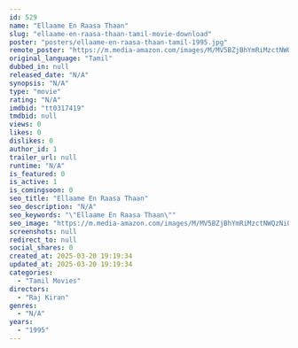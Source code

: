 ```yaml
---
id: 529
name: "Ellaame En Raasa Thaan"
slug: "ellaame-en-raasa-thaan-tamil-movie-download"
poster: "posters/ellaame-en-raasa-thaan-tamil-1995.jpg"
remote_poster: "https://m.media-amazon.com/images/M/MV5BZjBhYmRiMzctNWQzNi00ZjRiLThhOWMtMTA3ODVjYjEyZmY0XkEyXkFqcGdeQXVyODEzOTQwNTY@._V1_SX300.jpg"
original_language: "Tamil"
dubbed_in: null
released_date: "N/A"
synopsis: "N/A"
type: "movie"
rating: "N/A"
imdbid: "tt0317419"
tmdbid: null
views: 0
likes: 0
dislikes: 0
author_id: 1
trailer_url: null
runtime: "N/A"
is_featured: 0
is_active: 1
is_comingsoon: 0
seo_title: "Ellaame En Raasa Thaan"
seo_description: "N/A"
seo_keywords: "\"Ellaame En Raasa Thaan\""
seo_image: "https://m.media-amazon.com/images/M/MV5BZjBhYmRiMzctNWQzNi00ZjRiLThhOWMtMTA3ODVjYjEyZmY0XkEyXkFqcGdeQXVyODEzOTQwNTY@._V1_SX300.jpg"
screenshots: null
redirect_to: null
social_shares: 0
created_at: 2025-03-20 19:19:34
updated_at: 2025-03-20 19:19:34
categories:
  - "Tamil Movies"
directors:
  - "Raj Kiran"
genres:
  - "N/A"
years:
  - "1995"
---
```


